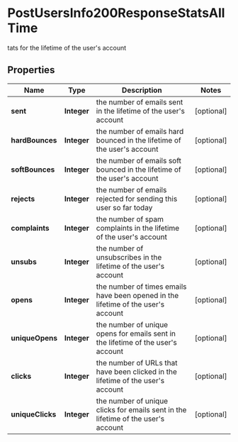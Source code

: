 

# PostUsersInfo200ResponseStatsAllTime

tats for the lifetime of the user's account

## Properties

| Name | Type | Description | Notes |
|------------ | ------------- | ------------- | -------------|
|**sent** | **Integer** | the number of emails sent in the lifetime of the user&#39;s account |  [optional] |
|**hardBounces** | **Integer** | the number of emails hard bounced in the lifetime of the user&#39;s account |  [optional] |
|**softBounces** | **Integer** | the number of emails soft bounced in the lifetime of the user&#39;s account |  [optional] |
|**rejects** | **Integer** | the number of emails rejected for sending this user so far today |  [optional] |
|**complaints** | **Integer** | the number of spam complaints in the lifetime of the user&#39;s account |  [optional] |
|**unsubs** | **Integer** | the number of unsubscribes in the lifetime of the user&#39;s account |  [optional] |
|**opens** | **Integer** | the number of times emails have been opened in the lifetime of the user&#39;s account |  [optional] |
|**uniqueOpens** | **Integer** | the number of unique opens for emails sent in the lifetime of the user&#39;s account |  [optional] |
|**clicks** | **Integer** | the number of URLs that have been clicked in the lifetime of the user&#39;s account |  [optional] |
|**uniqueClicks** | **Integer** | the number of unique clicks for emails sent in the lifetime of the user&#39;s account |  [optional] |




